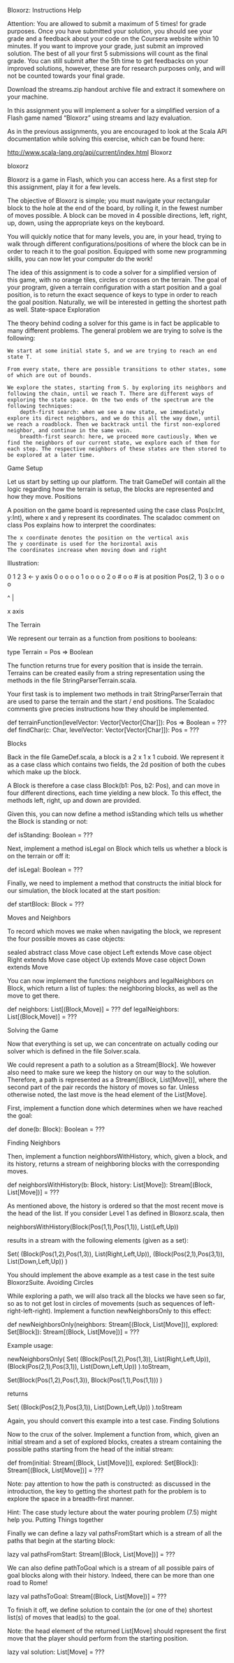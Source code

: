  Bloxorz: Instructions Help

Attention: You are allowed to submit a maximum of 5 times! for grade purposes. Once you have submitted your solution, you should see your grade and a feedback about your code on the Coursera website within 10 minutes. If you want to improve your grade, just submit an improved solution. The best of all your first 5 submissions will count as the final grade. You can still submit after the 5th time to get feedbacks on your improved solutions, however, these are for research purposes only, and will not be counted towards your final grade.

Download the streams.zip handout archive file and extract it somewhere on your machine.

In this assignment you will implement a solver for a simplified version of a Flash game named “Bloxorz” using streams and lazy evaluation.

As in the previous assignments, you are encouraged to look at the Scala API documentation while solving this exercise, which can be found here:

http://www.scala-lang.org/api/current/index.html
Bloxorz

bloxorz

Bloxorz is a game in Flash, which you can access here. As a first step for this assignment, play it for a few levels.

The objective of Bloxorz is simple; you must navigate your rectangular block to the hole at the end of the board, by rolling it, in the fewest number of moves possible. A block can be moved in 4 possible directions, left, right, up, down, using the appropriate keys on the keyboard.

You will quickly notice that for many levels, you are, in your head, trying to walk through different configurations/positions of where the block can be in order to reach it to the goal position. Equipped with some new programming skills, you can now let your computer do the work!

The idea of this assignment is to code a solver for a simplified version of this game, with no orange tiles, circles or crosses on the terrain. The goal of your program, given a terrain configuration with a start position and a goal position, is to return the exact sequence of keys to type in order to reach the goal position. Naturally, we will be interested in getting the shortest path as well.
State-space Exploration

The theory behind coding a solver for this game is in fact be applicable to many different problems. The general problem we are trying to solve is the following:

    We start at some initial state S, and we are trying to reach an end state T.

    From every state, there are possible transitions to other states, some of which are out of bounds.

    We explore the states, starting from S. by exploring its neighbors and following the chain, until we reach T. There are different ways of exploring the state space. On the two ends of the spectrum are the following techniques:
        depth-first search: when we see a new state, we immediately explore its direct neighbors, and we do this all the way down, until we reach a roadblock. Then we backtrack until the first non-explored neighbor, and continue in the same vein.
        breadth-first search: here, we proceed more cautiously. When we find the neighbors of our current state, we explore each of them for each step. The respective neighbors of these states are then stored to be explored at a later time.

Game Setup

Let us start by setting up our platform. The trait GameDef will contain all the logic regarding how the terrain is setup, the blocks are represented and how they move.
Positions

A position on the game board is represented using the case class Pos(x:Int, y:Int), where x and y represent its coordinates. The scaladoc comment on class Pos explains how to interpret the coordinates:

    The x coordinate denotes the position on the vertical axis
    The y coordinate is used for the horizontal axis
    The coordinates increase when moving down and right

Illustration:

  0 1 2 3   <- y axis
0 o o o o
1 o o o o
2 o # o o    # is at position Pos(2, 1)
3 o o o o

^
|

x axis

The Terrain

We represent our terrain as a function from positions to booleans:

type Terrain = Pos => Boolean

The function returns true for every position that is inside the terrain. Terrains can be created easily from a string representation using the methods in the file StringParserTerrain.scala.

Your first task is to implement two methods in trait StringParserTerrain that are used to parse the terrain and the start / end positions. The Scaladoc comments give precies instructions how they should be implemented.

def terrainFunction(levelVector: Vector[Vector[Char]]): Pos => Boolean = ???
def findChar(c: Char, levelVector: Vector[Vector[Char]]): Pos = ???

Blocks

Back in the file GameDef.scala, a block is a 2 x 1 x 1 cuboid. We represent it as a case class which contains two fields, the 2d position of both the cubes which make up the block.

A Block is therefore a case class Block(b1: Pos, b2: Pos), and can move in four different directions, each time yielding a new block. To this effect, the methods left, right, up and down are provided.

Given this, you can now define a method isStanding which tells us whether the Block is standing or not:

def isStanding: Boolean = ???

Next, implement a method isLegal on Block which tells us whether a block is on the terrain or off it:

def isLegal: Boolean = ???

Finally, we need to implement a method that constructs the initial block for our simulation, the block located at the start position:

def startBlock: Block = ???

Moves and Neighbors

To record which moves we make when navigating the block, we represent the four possible moves as case objects:

sealed abstract class Move
case object Left  extends Move
case object Right extends Move
case object Up    extends Move
case object Down  extends Move

You can now implement the functions neighbors and legalNeighbors on Block, which return a list of tuples: the neighboring blocks, as well as the move to get there.

def neighbors: List[(Block,Move)] = ???
def legalNeighbors: List[(Block,Move)] = ???

Solving the Game

Now that everything is set up, we can concentrate on actually coding our solver which is defined in the file Solver.scala.

We could represent a path to a solution as a Stream[Block]. We however also need to make sure we keep the history on our way to the solution. Therefore, a path is represented as a Stream[(Block, List[Move])], where the second part of the pair records the history of moves so far. Unless otherwise noted, the last move is the head element of the List[Move].

First, implement a function done which determines when we have reached the goal:

def done(b: Block): Boolean = ???

Finding Neighbors

Then, implement a function neighborsWithHistory, which, given a block, and its history, returns a stream of neighboring blocks with the corresponding moves.

def neighborsWithHistory(b: Block, history: List[Move]): Stream[(Block, List[Move])] = ???

As mentioned above, the history is ordered so that the most recent move is the head of the list. If you consider Level 1 as defined in Bloxorz.scala, then

neighborsWithHistory(Block(Pos(1,1),Pos(1,1)), List(Left,Up))

results in a stream with the following elements (given as a set):

Set(
  (Block(Pos(1,2),Pos(1,3)), List(Right,Left,Up)),
  (Block(Pos(2,1),Pos(3,1)), List(Down,Left,Up))
)

You should implement the above example as a test case in the test suite BloxorzSuite.
Avoiding Circles

While exploring a path, we will also track all the blocks we have seen so far, so as to not get lost in circles of movements (such as sequences of left-right-left-right). Implement a function newNeighborsOnly to this effect:

def newNeighborsOnly(neighbors: Stream[(Block, List[Move])],
                     explored: Set[Block]): Stream[(Block, List[Move])] = ???

Example usage:

newNeighborsOnly(
  Set(
    (Block(Pos(1,2),Pos(1,3)), List(Right,Left,Up)),
    (Block(Pos(2,1),Pos(3,1)), List(Down,Left,Up))
  ).toStream,

  Set(Block(Pos(1,2),Pos(1,3)), Block(Pos(1,1),Pos(1,1)))
)

returns

  Set(
    (Block(Pos(2,1),Pos(3,1)), List(Down,Left,Up))
  ).toStream

Again, you should convert this example into a test case.
Finding Solutions

Now to the crux of the solver. Implement a function from, which, given an initial stream and a set of explored blocks, creates a stream containing the possible paths starting from the head of the initial stream:

def from(initial: Stream[(Block, List[Move])],
         explored: Set[Block]): Stream[(Block, List[Move])] = ???

Note: pay attention to how the path is constructed: as discussed in the introduction, the key to getting the shortest path for the problem is to explore the space in a breadth-first manner.

Hint: The case study lecture about the water pouring problem (7.5) might help you.
Putting Things together

Finally we can define a lazy val pathsFromStart which is a stream of all the paths that begin at the starting block:

lazy val pathsFromStart: Stream[(Block, List[Move])] = ???

We can also define pathToGoal which is a stream of all possible pairs of goal blocks along with their history. Indeed, there can be more than one road to Rome!

lazy val pathsToGoal: Stream[(Block, List[Move])] = ???

To finish it off, we define solution to contain the (or one of the) shortest list(s) of moves that lead(s) to the goal.

Note: the head element of the returned List[Move] should represent the first move that the player should perform from the starting position.

lazy val solution: List[Move] = ???